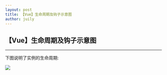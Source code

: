 ```yaml
---
layout: post
title: 【Vue】生命周期及钩子示意图
author: juily
---
```

## 【Vue】生命周期及钩子示意图
-----


下图说明了实例的生命周期:


![](https://juilyhui.github.io/images/posts/vue-life-cycle.png)
